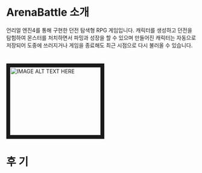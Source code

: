 # ArenaBattle 소개
언리얼 엔진4를 통해 구현한 던전 탐색형 RPG 게임입니다. 
캐릭터를 생성하고 던전을 탐험하여 몬스터를 처치하면서 파밍과 성장을 할 수 있으며
만들어진 캐릭터는 자동으로 저장되어 도중에 쓰러지거나 게임을 종료해도 최근 시점으로 다시 불러올 수 있습니다. 

# 
<a href="http://www.youtube.com/watch?feature=player_embedded&v=YOUTUBE_VIDEO_ID_HERE
" target="_blank"><img src="http://img.youtube.com/vi/YOUTUBE_VIDEO_ID_HERE/0.jpg" 
alt="IMAGE ALT TEXT HERE" width="240" height="180" border="10" /></a>

# 후 기

